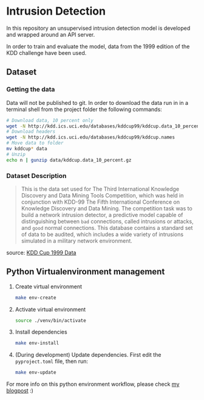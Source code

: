 # Intrusion Detection

In this repository an unsupervised intrusion detection model is developed and wrapped around an API server.

In order to train and evaluate the model, data from the 1999 edition of the KDD challenge have been used.

## Dataset

### Getting the data

Data will not be published to git. In order to download the data run in in a terminal shell from the project folder the following commands:

```bash
# Download data, 10 percent only
wget -N http://kdd.ics.uci.edu/databases/kddcup99/kddcup.data_10_percent.gz
# Download headers
wget -N http://kdd.ics.uci.edu/databases/kddcup99/kddcup.names
# Move data to folder
mv kddcup* data
# Unzip
echo n | gunzip data/kddcup.data_10_percent.gz
```

### Dataset Description

> This is the data set used for The Third International Knowledge Discovery and Data Mining Tools Competition, which was held in conjunction with KDD-99 The Fifth International Conference on Knowledge Discovery and Data Mining. The competition task was to build a network intrusion detector, a predictive model capable of distinguishing between `bad` connections, called intrusions or attacks, and `good` normal connections. This database contains a standard set of data to be audited, which includes a wide variety of intrusions simulated in a military network environment.

source: [KDD Cup 1999 Data](http://kdd.ics.uci.edu/databases/kddcup99/kddcup99.html)

## Python Virtualenvironment management

1. Create virtual environment

    ```bash
    make env-create
    ```

2. Activate virtual environment

    ```bash
    source ./venv/bin/activate
    ```

3. Install dependencies

    ```bash
    make env-install
    ```

4. (During development) Update dependencies. First edit the `pyproject.toml` file, then run:

    ```bash
    make env-update
    ```

For more info on this python environment workflow, please check [my blogpost](https://claudiosalvatorearcidiacono.github.io/blog/software-engineering/2022/05/28/python-dependency-management-workflow-using-standard-tools.html) :)